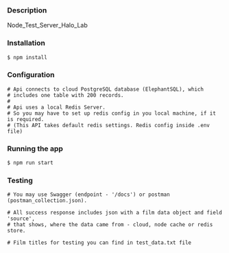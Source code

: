 
### Description
Node_Test_Server_Halo_Lab

### Installation
```bash
$ npm install
```

### Configuration
```
# Api connects to cloud PostgreSQL database (ElephantSQL), which 
# includes one table with 200 records. 
#
# Api uses a local Redis Server.
# So you may have to set up redis config in you local machine, if it is required. 
# (This API takes default redis settings. Redis config inside .env file) 
```

### Running the app
```bash
$ npm run start
```

### Testing
```
# You may use Swagger (endpoint - '/docs') or postman (postman_collection.json).

# All success response includes json with a film data object and field 'source', 
# that shows, where the data came from - cloud, node cache or redis store.  

# Film titles for testing you can find in test_data.txt file
```
